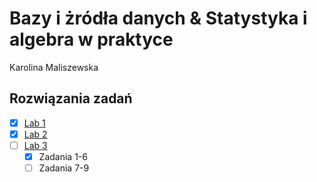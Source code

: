 # Bazy i żródła danych & Statystyka i algebra w praktyce 
Karolina Maliszewska 
## Rozwiązania zadań
- [x] [Lab 1](Lab1)
- [x] [Lab 2](Lab2)
- [ ] [Lab 3](Lab3)
     - [x] Zadania 1-6
     - [ ] Zadania 7-9
